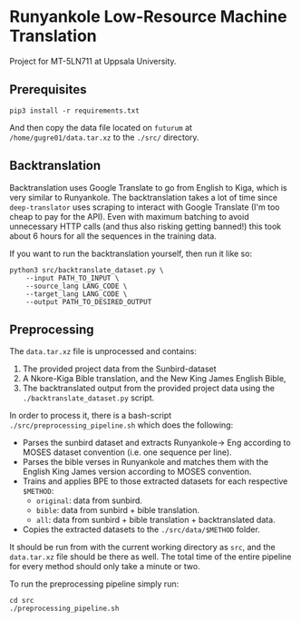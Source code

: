 # Runyankole Low-Resource Machine Translation

Project for MT-5LN711 at Uppsala University.

## Prerequisites

```{bash}
pip3 install -r requirements.txt
```

And then copy the data file located on `futurum` at
`/home/gugre01/data.tar.xz` to the `./src/` directory.

## Backtranslation

Backtranslation uses Google Translate to go from English to Kiga, which
is very similar to Runyankole. The backtranslation takes a lot of time
since `deep-translator` uses scraping to interact with Google Translate
(I'm too cheap to pay for the API). Even with maximum batching to avoid
unnecessary HTTP calls (and thus also risking getting banned!) this took
about 6 hours for all the sequences in the training data.

If you want to run the backtranslation yourself, then run it like so:

```{bash}
python3 src/backtranslate_dataset.py \
    --input PATH_TO_INPUT \
    --source_lang LANG_CODE \
    --target_lang LANG_CODE \
    --output PATH_TO_DESIRED_OUTPUT
```

## Preprocessing

The `data.tar.xz` file is unprocessed and contains:
1. The provided project data from the Sunbird-dataset
2. A Nkore-Kiga Bible translation, and the New King James English Bible,
3. The backtranslated output from the provided project data using the
   `./backtranslate_dataset.py` script.

In order to process it, there is a bash-script
`./src/preprocessing_pipeline.sh` which does the following:

- Parses the sunbird dataset and extracts Runyankole-> Eng according to
  MOSES dataset convention (i.e. one sequence per line).
- Parses the bible verses in Runyankole and matches them with the
  English King James version according to MOSES convention.
- Trains and applies BPE to those extracted datasets for each respective
  `$METHOD`:
    - `original`: data from sunbird.
    - `bible`: data from sunbird + bible translation.
    - `all`: data from sunbird + bible translation + backtranslated data.
- Copies the extracted datasets to the `./src/data/$METHOD` folder.

It should be run from with the current working directory as `src`, and
the `data.tar.xz` file should be there as well. The total time of the
entire pipeline for every method should only take a minute or two.

To run the preprocessing pipeline simply run:

```{bash}
cd src
./preprocessing_pipeline.sh
```
